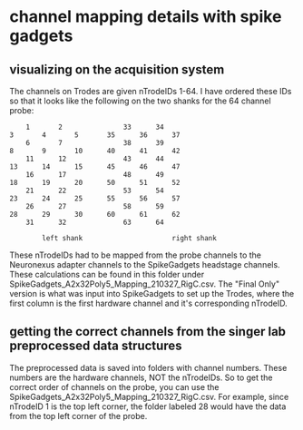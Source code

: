 # channel mapping details with spike gadgets

## visualizing on the acquisition system

The channels on Trodes are given nTrodeIDs 1-64. I have ordered these IDs so that it looks like the following on the two shanks for the 64 channel probe:

		1		2				33		34
	3		4		5		35		36		37
		6		7				38		39
	8		9		10		40		41		42
		11		12				43		44
	13		14		15		45		46		47
		16		17				48		49
	18		19		20		50		51		52
		21		22				53		54
	23		24		25		55		56		57
		26		27				58		59
	28		29		30		60		61		62
		31		32				63		64
				
		    left shank					    right shank

These nTrodeIDs had to be mapped from the probe channels to the Neuronexus adapter channels to the SpikeGadgets headstage channels. These calculations can be found in this folder under SpikeGadgets_A2x32Poly5_Mapping_210327_RigC.csv. The "Final Only" version is what was input into SpikeGadgets to set up the Trodes, where the first column is the first hardware channel and it's corresponding nTrodeID. 

## getting the correct channels from the singer lab preprocessed data structures

The preprocessed data is saved into folders with channel numbers. These numbers are the hardware channels, NOT the nTrodeIDs. So to get the correct order of channels on the probe, you can use the SpikeGadgets_A2x32Poly5_Mapping_210327_RigC.csv. For example, since nTrodeID 1 is the top left corner, the folder labeled 28 would have the data from the top left corner of the probe. 